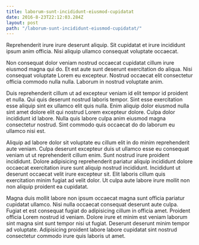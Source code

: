 ```yaml
---
title: laborum-sunt-incididunt-eiusmod-cupidatat
date: 2016-8-23T22:12:03.284Z
layout: post
path: "/laborum-sunt-incididunt-eiusmod-cupidatat/"
---
```


Reprehenderit irure irure deserunt aliquip. Sit cupidatat et irure incididunt ipsum anim officia. Nisi aliquip ullamco consequat voluptate occaecat.

Non consequat dolor veniam nostrud occaecat cupidatat cillum irure eiusmod magna qui do. Et est aute sunt deserunt exercitation do aliqua. Nisi consequat voluptate Lorem eu excepteur. Nostrud occaecat elit consectetur officia commodo nulla nulla. Laborum in nostrud voluptate anim.

Duis reprehenderit cillum ut ad excepteur veniam id elit tempor id proident et nulla. Qui quis deserunt nostrud laboris tempor. Sint esse exercitation esse aliquip sint ex ullamco elit quis nulla. Enim aliquip dolor eiusmod nulla sint amet dolore elit qui nostrud Lorem excepteur dolore. Culpa dolor incididunt id labore. Nulla quis labore culpa anim eiusmod magna consectetur nostrud. Sint commodo quis occaecat do do laborum eu ullamco nisi est.

Aliquip ad labore dolor sit voluptate eu cillum elit in do minim reprehenderit aute veniam. Culpa deserunt excepteur duis ut ullamco esse eu consequat veniam ut ut reprehenderit cillum enim. Sunt nostrud irure proident incididunt. Dolore adipisicing reprehenderit pariatur aliquip incididunt dolore occaecat exercitation irure sunt aliquip nostrud incididunt. Incididunt ut deserunt occaecat velit irure excepteur sit. Elit laboris cillum quis exercitation minim fugiat ad velit dolor. Ut culpa aute labore irure mollit non non aliquip proident ea cupidatat.

Magna duis mollit labore non ipsum occaecat magna sunt officia pariatur cupidatat ullamco. Nisi nulla occaecat consequat deserunt aute culpa. Fugiat et est consequat fugiat do adipisicing cillum in officia amet. Proident officia Lorem nostrud id veniam. Dolore irure et minim est veniam laborum sint magna sint sunt tempor nisi ut fugiat. Deserunt deserunt minim tempor ad voluptate. Adipisicing proident labore labore cupidatat sint nostrud consectetur commodo irure quis laboris ut amet.